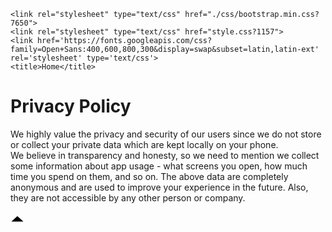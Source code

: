 <!doctype html>
<html>
<head>
    <meta charset="utf-8">
    <meta name="keywords" content="">
    <meta name="description" content="">
    <meta name="viewport" content="width=device-width, initial-scale=1.0, viewport-fit=cover">
	<link rel="canonical" href="http://setTheBaseURLInProjectSettings.com/index.html" />
	<meta name="robots" content="index, follow" />
    <link rel="shortcut icon" type="image/png" href="favicon.png">
    
	<link rel="stylesheet" type="text/css" href="./css/bootstrap.min.css?7650">
	<link rel="stylesheet" type="text/css" href="style.css?1157">
	<link href='https://fonts.googleapis.com/css?family=Open+Sans:400,600,800,300&display=swap&subset=latin,latin-ext' rel='stylesheet' type='text/css'>
    <title>Home</title>


    
<!-- Analytics -->
 
<!-- Analytics END -->
    
</head>
<body>

<!-- Preloader -->
<div id="page-loading-blocs-notifaction" class="page-preloader"></div>
<!-- Preloader END -->


<!-- Main container -->
<div class="page-container">
    
<!-- bloc-0 -->
<div class="bloc tc-black l-bloc" id="bloc-0">
	<div class="container bloc-lg">
		<div class="row">
			<div class="col-sm-10 offset-sm-1 col-md-8 offset-md-2 col-lg-6 offset-lg-3 ">
				<h1 class="mg-md tc-black-2 h1-style">
					Privacy Policy
				</h1>
				<p class="p-style btn-resize-mode">
					We highly value the privacy and security of our users since we do not store or collect your private data which are kept locally on your phone. <br>We believe in transparency and honesty, so we need to mention we collect some information about app usage - what screens you open, how much time you spend on them, and so on. The above data are completely anonymous and are used to improve your experience in the future. Also, they are not accessible by any other person or company.<br>
				</p>
			</div>
		</div>
	</div>
</div>
<!-- bloc-0 END -->

<!-- ScrollToTop Button -->
<a class="bloc-button btn btn-d scrollToTop" onclick="scrollToTarget('1',this)"><svg xmlns="http://www.w3.org/2000/svg" width="22" height="22" viewBox="0 0 32 32"><path class="scroll-to-top-btn-icon" d="M30,22.656l-14-13-14,13"/></svg></a>
<!-- ScrollToTop Button END-->


</div>
<!-- Main container END -->
    


<!-- Additional JS -->
<script src="./js/jquery-3.5.1.min.js?654"></script>
<script src="./js/bootstrap.bundle.min.js?5432"></script>
<script src="./js/blocs.min.js?7376"></script>
<script src="./js/lazysizes.min.js" defer></script><!-- Additional JS END -->


</body>
</html>
